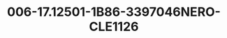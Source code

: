 ---
title: 006-17.12501-1B86-3397046NERO-CLE1126
image: 006-17.12501-1B86-3397046NERO-CLE1126.png
brand: sposo
layout: vestito
---